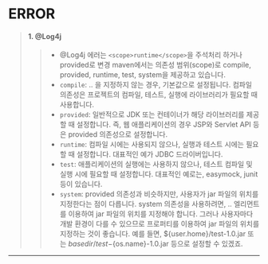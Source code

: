 
# ERROR
>#### 1. @Log4j
>> - @Log4j 에러는 `<scope>runtime</scope>`을 주석처리 하거나 provided로 변경
>> maven에서는 의존성 범위(scope)로 compile, provided, runtime, test, system을 제공하고 있습니다.
>> - `compile`: <scope> .. </scope>을 지정하지 않는 경우, 기본값으로 설정됩니다. 컴파일 의존성은 프로젝트의 컴파일, 테스트, 실행에 라이브러리가 필요할 때 사용합니다.
>> - `provided`: 일반적으로 JDK 또는 컨테이너가 해당 라이브러리를 제공할 때 설정합니다. 즉, 웹 애플리케이션의 경우 JSP와 Servlet API 등은 provided 의존성으로 설정합니다.
>> - `runtime`: 컴파일 시에는 사용되지 않으나, 실행과 테스트 시에는 필요할 때 설정합니다. 대표적인 예가 JDBC 드라이버입니다.
>> - `test`: 애플리케이션의 실행에는 사용하지 않으나, 테스트 컴파일 및 실행 시에 필요할 때 설정합니다. 대표적인 예로는, easymock, junit 등이 있습니다.
>> - `system`: provided 의존성과 비슷하지만, 사용자가 jar 파일의 위치를 지정한다는 점이 다릅니다. system 의존성을 사용하려면, <systemPath> .. </systemPath> 엘리먼트를 이용하여 jar 파일의 위치를 지정해야 합니다. 그러나 사용자마다 개발 환경이 다를 수 있으므로 프로퍼티를 이용하여 jar 파일의 위치를 지정하는 것이 좋습니다. 예를 들면, ${user.home}/test-1.0.jar 또는  ${basedir}/test-${os.name}-1.0.jar 등으로 설정할 수 있겠죠.

---
